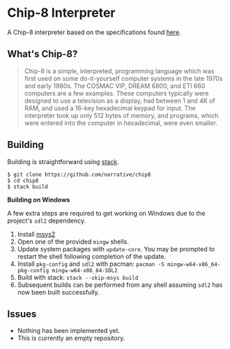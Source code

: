 # Chip-8 Interpreter

A Chip-8 interpreter based on the specifications found [here](http://devernay.free.fr/hacks/chip8/C8TECH10.HTM#1.0).

## What's Chip-8?

> Chip-8 is a simple, interpreted, programming language which was first used on some do-it-yourself computer systems in the late 1970s and early 1980s. The COSMAC VIP, DREAM 6800, and ETI 660 computers are a few examples. These computers typically were designed to use a television as a display, had between 1 and 4K of RAM, and used a 16-key hexadecimal keypad for input. The interpreter took up only 512 bytes of memory, and programs, which were entered into the computer in hexadecimal, were even smaller.

## Building

Building is straightforward using [stack](https://github.com/commercialhaskell/stack).

    $ git clone https://github.com/narrative/chip8
    $ cd chip8
    $ stack build

**Building on Windows**

A few extra steps are required to get working on Windows due to the project's  ```sdl2``` dependency.

1. Install [msys2](https://msys2.github.io/)
2. Open one of the provided ```mingw``` shells.
3. Update system packages with ```update-core```. You may be prompted to restart the shell following completion of the update.
4. Install ```pkg-config``` and ```sdl2``` with pacman: ```pacman -S mingw-w64-x86_64-pkg-config mingw-w64-x86_64-SDL2```
5. Build with stack: ```stack --skip-msys build```
6. Subsequent builds can be performed from any shell assuming ```sdl2``` has now been built successfully.

## Issues

* Nothing has been implemented yet.
* This is currently an empty repository.
